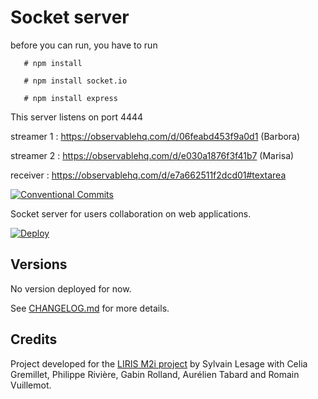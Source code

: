 # Socket server

before you can run, you have to run

       # npm install
       
       # npm install socket.io
       
       # npm install express

This server listens on port 4444

streamer 1 : https://observablehq.com/d/06feabd453f9a0d1 (Barbora)

streamer 2 : https://observablehq.com/d/e030a1876f3f41b7 (Marisa)

receiver : https://observablehq.com/d/e7a662511f2dcd01#textarea

[![Conventional Commits](https://img.shields.io/badge/Conventional%20Commits-1.0.0-yellow.svg)](https://conventionalcommits.org)

Socket server for users collaboration on web applications.

[![Deploy](https://www.herokucdn.com/deploy/button.svg)](https://heroku.com/deploy)

## Versions

No version deployed for now.

See [CHANGELOG.md](./CHANGELOG.md) for more details.

## Credits

Project developed for the [LIRIS M2i project](https://projet.liris.cnrs.fr/mi2/)
by Sylvain Lesage with Celia Gremillet, Philippe Rivière, Gabin Rolland,
Aurélien Tabard and Romain Vuillemot.
